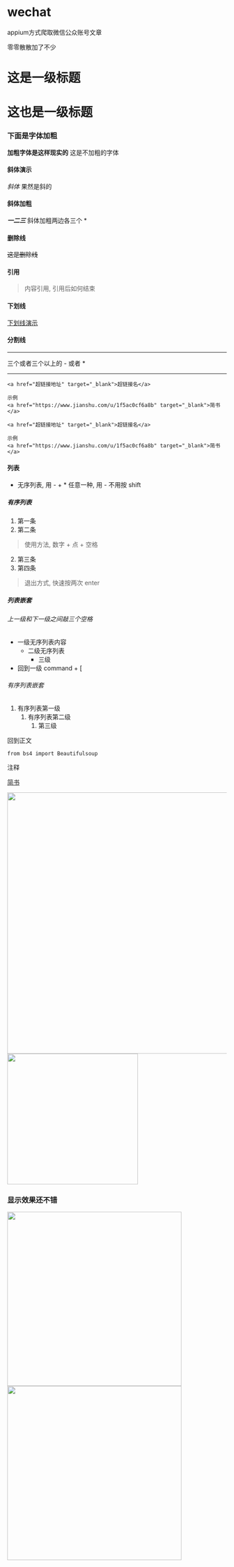 



# wechat

appium方式爬取微信公众账号文章

零零散散加了不少

# 这是一级标题
# 这也是一级标题

### 下面是字体加粗

**加粗字体是这样现实的** 这是不加粗的字体



#### 斜体演示

*斜体* 果然是斜的

#### 斜体加粗

***一二三***  斜体加粗两边各三个 *

#### 删除线

~~这是删除线~~

#### 引用

> 内容引用, 引用后如何结束

#### 下划线

<u>下划线演示</u>

#### 分割线

***



三个或者三个以上的 - 或者 *

***

```
<a href="超链接地址" target="_blank">超链接名</a>

示例
<a href="https://www.jianshu.com/u/1f5ac0cf6a8b" target="_blank">简书</a>
```

```
<a href="超链接地址" target="_blank">超链接名</a>

示例
<a href="https://www.jianshu.com/u/1f5ac0cf6a8b" target="_blank">简书</a>
```



#### 列表

- 无序列表, 用 - + * 任意一种, 用 - 不用按 shift

##### 有序列表

1. 第一条
2. 第二条

> 使用方法, 数字 + 点 + 空格

2. 第三条
3. 第四条

> 退出方式, 快速按两次 enter

##### 列表嵌套

###### 上一级和下一级之间敲三个空格

- 一级无序列表内容
  - 二级无序列表
    - 三级
- 回到一级 command + [

###### 有序列表嵌套

1. 有序列表第一级
   1. 有序列表第二级
      1. 第三级

回到正文

`from bs4 import Beautifulsoup`

<!--从 bs4 模块导入 Beautifulsoup 类-->

<!--注释开始, typora 快捷键 control + 减号,不用按shift-->

注释





<a href="https://www.jianshu.com/u/1f5ac0cf6a8b" target="_blank">

简书</a>

<img width='600px' src='https://www.baidu.com/img/bd_logo1.png'/>



<img width='300px' src='http://ww1.sinaimg.cn/large/006y8mN6ly1g6whvi41r2j30u01hcamr.jpg' />



### 显示效果还不错

<img width="400px" src="http://ww4.sinaimg.cn/large/006y8mN6ly1g6whvqmywaj30u01hctnb.jpg" />
<img width='400px' src='https://www.baidu.com/img/bd_logo1.png'/>
